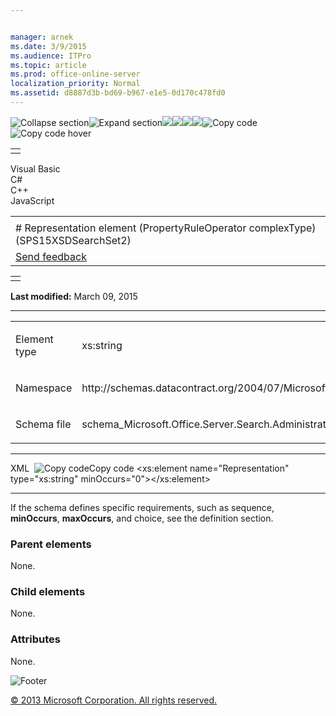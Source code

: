 ```yaml
---


manager: arnek
ms.date: 3/9/2015
ms.audience: ITPro
ms.topic: article
ms.prod: office-online-server
localization_priority: Normal
ms.assetid: d8887d3b-bd69-b967-e1e5-0d170c478fd0
---
```


![Collapse
section](../icons/collapse_all.gif "Collapse section")![Expand
section](../icons/expand_all.gif "Expand section")![](../icons/collapse_all.gif)![](../icons/expand_all.gif)![](../icons/dropdown.gif)![](../icons/dropdownHover.gif)![Copy
code](../icons/copycode.gif "Copy code")![Copy code
hover](../icons/copycodeHighlight.gif "Copy code hover")
<table>
<tbody>
<tr class="odd">
<td align="left"></td>
</tr>
</tbody>
</table>

Visual Basic  
C\#  
C++  
JavaScript  

<table>
<tbody>
<tr class="odd">
<td align="left"><span id="runningHeaderText"></span></td>
</tr>
<tr class="even">
<td align="left"># Representation element (PropertyRuleOperator complexType) (SPS15XSDSearchSet2)</td>
</tr>
<tr class="odd">
<td align="left"><span id="headfeedbackarea" class="feedbackhead"><a href="javascript:SubmitFeedback(&#39;docthis@Microsoft.com&#39;,&#39;&#39;,&#39;&#39;,&#39;&#39;,&#39;1.0.18082.1225&#39;,&#39;%0\dThank%20you%20for%20your%20feedback.%20The%20developer%20writing%20teams%20use%20your%20feedback%20to%20improve%20documentation.%20While%20we%20are%20reviewing%20your%20feedback,%20we%20may%20send%20you%20e-mail%20to%20ask%20for%20clarification%20or%20feedback%20on%20a%20solution.%20We%20do%20not%20use%20your%20e-mail%20address%20for%20any%20other%20purpose%20and%20we%20delete%20it%20after%20we%20finish%20our%20review.%0\AFor%20further%20information%20about%20the%20privacy%20policies%20of%20Microsoft,%20please%20see%20http://privacy.microsoft.com/en-us/default.aspx.%0\A%0\d&#39;,&#39;Customer%20feedback&#39;);">Send feedback</a></span></td>
</tr>
</tbody>
</table>

<table>
<colgroup>
<col width="100%" />
</colgroup>
<tbody>
<tr class="odd">
<td align="left"></td>
</tr>
</tbody>
</table>

**Last modified:** March 09, 2015


--------------------------------------------------------------------------------------------------------------------------------------------------------------------------------------------------------

<table>
<colgroup>
<col width="50%" />
<col width="50%" />
</colgroup>
<tbody>
<tr class="odd">
<td align="left"><p><span class="label">Element type</span></p></td>
<td align="left"><p>xs:string</p></td>
</tr>
<tr class="even">
<td align="left"><p><span class="label">Namespace</span></p></td>
<td align="left"><p>http://schemas.datacontract.org/2004/07/Microsoft.Office.Server.Search.Administration</p></td>
</tr>
<tr class="odd">
<td align="left"><p><span class="label">Schema file</span></p></td>
<td align="left"><p>schema_Microsoft.Office.Server.Search.Administration.xsd</p></td>
</tr>
</tbody>
</table>


-----------------------------------------------------------------------------------------------------------------------------------------------------------------------------------------------

<span codelanguage="xmlLang"></span>
XML 
<span class="copyCode" onclick="CopyCode(this)"
onkeypress="CopyCode_CheckKey(this, event)"
onmouseover="ChangeCopyCodeIcon(this)"
onmouseout="ChangeCopyCodeIcon(this)" tabindex="0">![Copy
code](../icons/copycode.gif "Copy code")Copy code</span>
    <xs:element name="Representation" type="xs:string" minOccurs="0"></xs:element>


------------------------------------------------------------------------------------------------------------------------------------------------------------------------------------------------------------

If the schema defines specific requirements, such as <span
class="keyword">sequence</span>, **minOccurs**,
**maxOccurs**, and <span
class="keyword">choice</span>, see the definition section.

### Parent elements

None.

### Child elements

None.

### Attributes

None.

![Footer](../icons/footer.gif "Footer")

[© 2013 Microsoft Corporation. All rights
reserved.](office-2013-documentation-copyright-notice.htm)



